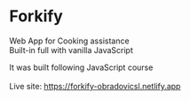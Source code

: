 # Forkify

Web App for Cooking assistance <br/>
Built-in full with vanilla JavaScript <br/>

It was built following JavaScript course <br/> <br/>
Live site: https://forkify-obradovicsl.netlify.app
